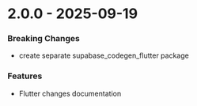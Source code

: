 # 2.0.0 - 2025-09-19

### Breaking Changes
- create separate supabase_codegen_flutter package

### Features
- Flutter changes documentation
